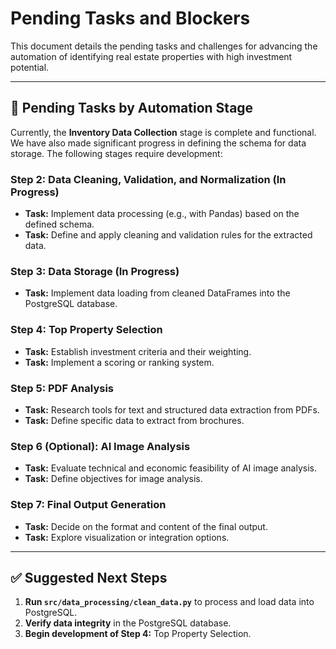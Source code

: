 # Pending Tasks and Blockers

This document details the pending tasks and challenges for advancing the automation of identifying real estate properties with high investment potential.

---

## 🚧 Pending Tasks by Automation Stage

Currently, the **Inventory Data Collection** stage is complete and functional. We have also made significant progress in defining the schema for data storage. The following stages require development:

### Step 2: Data Cleaning, Validation, and Normalization (In Progress)
*   **Task:** Implement data processing (e.g., with Pandas) based on the defined schema.
*   **Task:** Define and apply cleaning and validation rules for the extracted data.

### Step 3: Data Storage (In Progress)
*   **Task:** Implement data loading from cleaned DataFrames into the PostgreSQL database.

### Step 4: Top Property Selection
*   **Task:** Establish investment criteria and their weighting.
*   **Task:** Implement a scoring or ranking system.

### Step 5: PDF Analysis
*   **Task:** Research tools for text and structured data extraction from PDFs.
*   **Task:** Define specific data to extract from brochures.

### Step 6 (Optional): AI Image Analysis
*   **Task:** Evaluate technical and economic feasibility of AI image analysis.
*   **Task:** Define objectives for image analysis.

### Step 7: Final Output Generation
*   **Task:** Decide on the format and content of the final output.
*   **Task:** Explore visualization or integration options.

---

## ✅ Suggested Next Steps

1.  **Run `src/data_processing/clean_data.py`** to process and load data into PostgreSQL.
2.  **Verify data integrity** in the PostgreSQL database.
3.  **Begin development of Step 4:** Top Property Selection.
